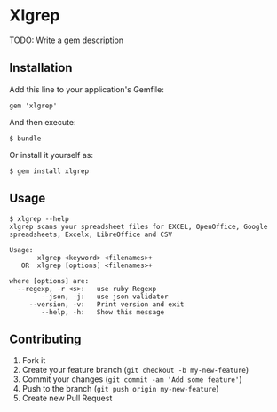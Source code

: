 # Xlgrep

TODO: Write a gem description

## Installation

Add this line to your application's Gemfile:

    gem 'xlgrep'

And then execute:

    $ bundle

Or install it yourself as:

    $ gem install xlgrep

## Usage

```
$ xlgrep --help
xlgrep scans your spreadsheet files for EXCEL, OpenOffice, Google spreadsheets, Excelx, LibreOffice and CSV

Usage:
       xlgrep <keyword> <filenames>+
   OR  xlgrep [options] <filenames>+

where [options] are:
  --regexp, -r <s>:   use ruby Regexp
        --json, -j:   use json validator
     --version, -v:   Print version and exit
        --help, -h:   Show this message
```


## Contributing

1. Fork it
2. Create your feature branch (`git checkout -b my-new-feature`)
3. Commit your changes (`git commit -am 'Add some feature'`)
4. Push to the branch (`git push origin my-new-feature`)
5. Create new Pull Request
